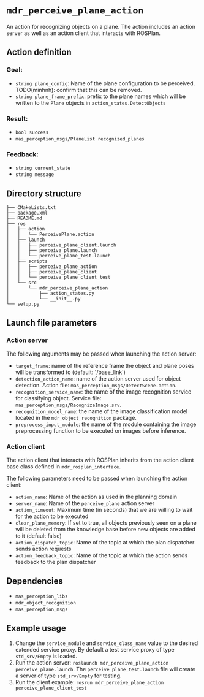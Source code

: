 # ``mdr_perceive_plane_action``

An action for recognizing objects on a plane. The action includes an action server as well as an action client that
interacts with ROSPlan.

## Action definition

### Goal:

* ``string plane_config``: Name of the plane configuration to be perceived.
  TODO(minhnh): confirm that this can be removed.
* ``string plane_frame_prefix``: prefix to the plane names which will be written to the ``Plane`` objects in
  ``action_states.DetectObjects``

### Result:

* ``bool success``
* ``mas_perception_msgs/PlaneList recognized_planes``

### Feedback:

* ``string current_state``
* ``string message``

## Directory structure

```
├── CMakeLists.txt
├── package.xml
├── README.md
├── ros
│   ├── action
│   │   └── PerceivePlane.action
│   ├── launch
│   │   ├── perceive_plane_client.launch
│   │   ├── perceive_plane.launch
│   │   └── perceive_plane_test.launch
│   ├── scripts
│   │   ├── perceive_plane_action
│   │   ├── perceive_plane_client
│   │   └── perceive_plane_client_test
│   └── src
│       └── mdr_perceive_plane_action
│           ├── action_states.py
│           └── __init__.py
└── setup.py
```

## Launch file parameters

### Action server

The following arguments may be passed when launching the action server:
* ``target_frame``: name of the reference frame the object and plane poses will be transformed to
  (default: '/base_link')
* ``detection_action_name``: name of the action server used for object detection.
  Action file: `mas_perception_msgs/DetectScene.action`.
* ``recognition_service_name``: the name of the image recognition service for classifying object.
  Service file: `mas_perception_msgs/RecognizeImage.srv`.
* ``recognition_model_name``: the name of the image classification model located in the `mdr_object_recognition`
  package.
* ``preprocess_input_module``: the name of the module containing the image preprocessing function to be executed on
  images before inference.

### Action client

The action client that interacts with ROSPlan inherits from the action client base class defined in
``mdr_rosplan_interface``.

The following parameters need to be passed when launching the action client:
* ``action_name``: Name of the action as used in the planning domain
* ``server_name``: Name of the ``perceive_plane`` action server
* ``action_timeout``: Maximum time (in seconds) that we are willing to wait for the action to be executed
* ``clear_plane_memory``: If set to true, all objects previously seen on a plane will be deleted from the
  knowledge base before new objects are added to it (default false)
* ``action_dispatch_topic``: Name of the topic at which the plan dispatcher sends action requests
* ``action_feedback_topic``: Name of the topic at which the action sends feedback to the plan dispatcher

## Dependencies

* ``mas_perception_libs``
* ``mdr_object_recognition``
* ``mas_perception_msgs``

## Example usage

1. Change the ``service_module`` and ``service_class_name`` value to the desired extended service proxy. By default
   a test service proxy of type ``std_srv/Empty`` is loaded.
2. Run the action server: ``roslaunch mdr_perceive_plane_action perceive_plane.launch``.
   The ``perceive_plane_test.launch`` file will create a server of type ``std_srv/Empty`` for testing.
3. Run the client example: ``rosrun mdr_perceive_plane_action perceive_plane_client_test``
